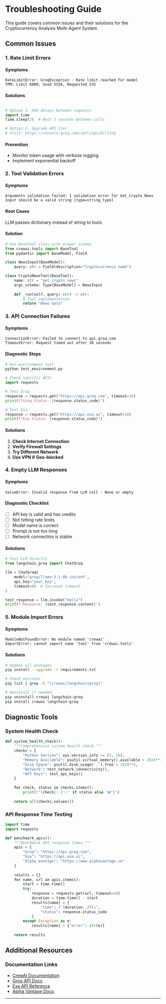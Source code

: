 #  Troubleshooting Guide

This guide covers common issues and their solutions for the Cryptocurrency Analysis Multi-Agent System.

##  Common Issues

### 1. Rate Limit Errors 

#### Symptoms
```
RateLimitError: GroqException - Rate limit reached for model
TPM: Limit 6000, Used 5526, Requested 535
```

#### Solutions
```python

# Option 1: Add delays between requests
import time
time.sleep(2)  # Wait 2 seconds between calls

# Option 2: Upgrade API tier
# Visit: https://console.groq.com/settings/billing
```

#### Prevention
- Monitor token usage with verbose logging
- Implement exponential backoff

### 2. Tool Validation Errors 

#### Symptoms
```
Arguments validation failed: 1 validation error for Get_Crypto_News
Input should be a valid string [type=string_type]
```

#### Root Cause
LLM passes dictionary instead of string to tools

#### Solution
```python
# Use BaseTool class with proper schema
from crewai.tools import BaseTool
from pydantic import BaseModel, Field

class NewsInput(BaseModel):
    query: str = Field(description="Cryptocurrency name")

class CryptoNewsTool(BaseTool):
    name: str = "get_crypto_news"
    args_schema: Type[BaseModel] = NewsInput
    
    def _run(self, query: str) -> str:
        # Tool implementation
        return "News data"
```

### 3. API Connection Failures 

#### Symptoms
```
ConnectionError: Failed to connect to api.groq.com
TimeoutError: Request timed out after 30 seconds
```

#### Diagnostic Steps
```python
# Run environment test
python test_environment.py

# Check specific APIs
import requests

# Test Groq
response = requests.get("https://api.groq.com", timeout=10)
print(f"Groq Status: {response.status_code}")

# Test Exa
response = requests.get("https://api.exa.ai", timeout=10)
print(f"Exa Status: {response.status_code}")
```

#### Solutions
1. **Check Internet Connection**
2. **Verify Firewall Settings**
3. **Try Different Network**
4. **Use VPN if Geo-blocked**

### 4. Empty LLM Responses 

#### Symptoms
```
ValueError: Invalid response from LLM call - None or empty
```

#### Diagnostic Checklist
- [ ] API key is valid and has credits
- [ ] Not hitting rate limits
- [ ] Model name is correct
- [ ] Prompt is not too long
- [ ] Network connection is stable

#### Solutions
```python
# Test LLM directly
from langchain_groq import ChatGroq

llm = ChatGroq(
    model="groq/llama-3.1-8b-instant",
    api_key="your_key",
    timeout=60  # Increase timeout
)

test_response = llm.invoke("Hello")
print(f"Response: {test_response.content}")
```

### 5. Module Import Errors 

#### Symptoms
```
ModuleNotFoundError: No module named 'crewai'
ImportError: cannot import name 'tool' from 'crewai.tools'
```

#### Solutions
```bash
# Update all packages
pip install --upgrade -r requirements.txt

# Check versions
pip list | grep -E "(crewai|langchain|groq)"

# Reinstall if needed
pip uninstall crewai langchain-groq
pip install crewai langchain-groq
```

##  Diagnostic Tools

### System Health Check
```python
def system_health_check():
    """Comprehensive system health check."""
    checks = {
        "Python Version": sys.version_info >= (3, 10),
        "Memory Available": psutil.virtual_memory().available > 1024**3,
        "Disk Space": psutil.disk_usage('.').free > 1024**3,
        "Network": test_network_connectivity(),
        "API Keys": test_api_keys()
    }
    
    for check, status in checks.items():
        print(f"{check}: {'✅' if status else '❌'}")
    
    return all(checks.values())
```

### API Response Time Testing
```python
import time
import requests

def benchmark_apis():
    """Benchmark API response times."""
    apis = {
        "Groq": "https://api.groq.com",
        "Exa": "https://api.exa.ai",
        "Alpha Vantage": "https://www.alphavantage.co"
    }
    
    results = {}
    for name, url in apis.items():
        start = time.time()
        try:
            response = requests.get(url, timeout=10)
            duration = time.time() - start
            results[name] = {
                "time": f"{duration:.2f}s",
                "status": response.status_code
            }
        except Exception as e:
            results[name] = {"error": str(e)}
    
    return results
```

##  Additional Resources

### Documentation Links
- [CrewAI Documentation](https://docs.crewai.com/)
- [Groq API Docs](https://console.groq.com/docs)
- [Exa API Reference](https://docs.exa.ai/)
- [Alpha Vantage Docs](https://www.alphavantage.co/documentation/)

---
